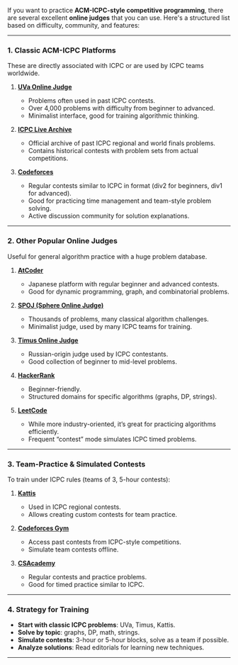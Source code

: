 If you want to practice **ACM-ICPC-style competitive programming**, there are several excellent **online judges** that you can use. Here's a structured list based on difficulty, community, and features:

---

### **1. Classic ACM-ICPC Platforms**

These are directly associated with ICPC or are used by ICPC teams worldwide.

1. **[UVa Online Judge](https://onlinejudge.org/)**

   * Problems often used in past ICPC contests.
   * Over 4,000 problems with difficulty from beginner to advanced.
   * Minimalist interface, good for training algorithmic thinking.

2. **[ICPC Live Archive](https://icpcarchive.ecs.baylor.edu/)**

   * Official archive of past ICPC regional and world finals problems.
   * Contains historical contests with problem sets from actual competitions.

3. **[Codeforces](https://codeforces.com/)**

   * Regular contests similar to ICPC in format (div2 for beginners, div1 for advanced).
   * Good for practicing time management and team-style problem solving.
   * Active discussion community for solution explanations.

---

### **2. Other Popular Online Judges**

Useful for general algorithm practice with a huge problem database.

1. **[AtCoder](https://atcoder.jp/)**

   * Japanese platform with regular beginner and advanced contests.
   * Good for dynamic programming, graph, and combinatorial problems.

2. **[SPOJ (Sphere Online Judge)](https://www.spoj.com/)**

   * Thousands of problems, many classical algorithm challenges.
   * Minimalist judge, used by many ICPC teams for training.

3. **[Timus Online Judge](https://acm.timus.ru/)**

   * Russian-origin judge used by ICPC contestants.
   * Good collection of beginner to mid-level problems.

4. **[HackerRank](https://www.hackerrank.com/domains/algorithms)**

   * Beginner-friendly.
   * Structured domains for specific algorithms (graphs, DP, strings).

5. **[LeetCode](https://leetcode.com/problemset/all/)**

   * While more industry-oriented, it’s great for practicing algorithms efficiently.
   * Frequent “contest” mode simulates ICPC timed problems.

---

### **3. Team-Practice & Simulated Contests**

To train under ICPC rules (teams of 3, 5-hour contests):

1. **[Kattis](https://open.kattis.com/)**

   * Used in ICPC regional contests.
   * Allows creating custom contests for team practice.

2. **[Codeforces Gym](https://codeforces.com/gyms)**

   * Access past contests from ICPC-style competitions.
   * Simulate team contests offline.

3. **[CSAcademy](https://csacademy.com/)**

   * Regular contests and practice problems.
   * Good for timed practice similar to ICPC.

---

### **4. Strategy for Training**

* **Start with classic ICPC problems**: UVa, Timus, Kattis.
* **Solve by topic**: graphs, DP, math, strings.
* **Simulate contests**: 3-hour or 5-hour blocks, solve as a team if possible.
* **Analyze solutions**: Read editorials for learning new techniques.

---

